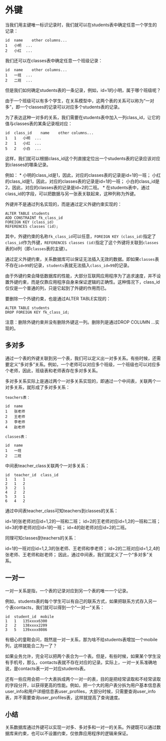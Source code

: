 # 外键

当我们用主键唯一标识记录时，我们就可以在students表中确定任意一个学生的记录：
```
id	name	other columns...
1	小明	...
2	小红	...
```
我们还可以在classes表中确定任意一个班级记录：
```
id	name	other columns...
1	一班	...
2	二班	...
```
但是我们如何确定students表的一条记录，例如，id=1的小明，属于哪个班级呢？

由于一个班级可以有多个学生，在关系模型中，这两个表的关系可以称为“一对多”，即一个classes的记录可以对应多个students表的记录。

为了表达这种一对多的关系，我们需要在students表中加入一列class_id，让它的值与classes表的某条记录相对应：
```
id	class_id	name	other columns...
1	1	小明	...
2	1	小红	...
5	2	小白	...
```
这样，我们就可以根据class_id这个列直接定位出一个students表的记录应该对应到classes的哪条记录。

例如：
*
小明的class_id是1，因此，对应的classes表的记录是id=1的一班；
小红的class_id是1，因此，对应的classes表的记录是id=1的一班；
小白的class_id是2，因此，对应的classes表的记录是id=2的二班。
*
在students表中，通过class_id的字段，可以把数据与另一张表关联起来，这种列称为外键。

外键并不是通过列名实现的，而是通过定义外键约束实现的：
```
ALTER TABLE students
ADD CONSTRAINT fk_class_id
FOREIGN KEY (class_id)
REFERENCES classes (id);
```
其中，外键约束的名称`fk_class_id`可以任意，`FOREIGN KEY (class_id)`指定了`class_id`作为外键，`REFERENCES classes (id)`指定了这个外键将关联到`classes`表的id列（即`classes`表的主键）。

通过定义外键约束，关系数据库可以保证无法插入无效的数据。即如果`classes`表不存在`id=99`的记录，`students`表就无法插入`class_id=99`的记录。

由于外键约束会降低数据库的性能，大部分互联网应用程序为了追求速度，并不设置外键约束，而是仅靠应用程序自身来保证逻辑的正确性。这种情况下，class_id仅仅是一个普通的列，只是它起到了外键的作用而已。

要删除一个外键约束，也是通过ALTER TABLE实现的：
```
ALTER TABLE students
DROP FOREIGN KEY fk_class_id;
```
注意：删除外键约束并没有删除外键这一列。删除列是通过DROP COLUMN ...实现的。

## 多对多
通过一个表的外键关联到另一个表，我们可以定义出一对多关系。有些时候，还需要定义“多对多”关系。例如，一个老师可以对应多个班级，一个班级也可以对应多个老师，因此，班级表和老师表存在多对多关系。

多对多关系实际上是通过两个一对多关系实现的，即通过一个中间表，关联两个一对多关系，就形成了多对多关系：
```
teachers表：

id	name
1	张老师
2	王老师
3	李老师
4	赵老师
```
```
classes表：

id	name
1	一班
2	二班
```
中间表teacher_class关联两个一对多关系：
```
id	teacher_id	class_id
1	1	1
2	1	2
3	2	1
4	2	2
5	3	1
6	4	2
```
通过中间表teacher_class可知teachers到classes的关系：

id=1的张老师对应id=1,2的一班和二班；
id=2的王老师对应id=1,2的一班和二班；
id=3的李老师对应id=1的一班；
id=4的赵老师对应id=2的二班。

同理可知classes到teachers的关系：

id=1的一班对应id=1,2,3的张老师、王老师和李老师；
id=2的二班对应id=1,2,4的张老师、王老师和赵老师；
因此，通过中间表，我们就定义了一个“多对多”关系。

## 一对一
一对一关系是指，一个表的记录对应到另一个表的唯一一个记录。

例如，students表的每个学生可以有自己的联系方式，如果把联系方式存入另一个表contacts，我们就可以得到一个“一对一”关系：
```
id	student_id	mobile
1	1	135xxxx6300
2	2	138xxxx2209
3	5	139xxxx8086
```
有细心的童鞋会问，既然是一对一关系，那为啥不给students表增加一个mobile列，这样就能合二为一了？

如果业务允许，完全可以把两个表合为一个表。但是，有些时候，如果某个学生没有手机号，那么，contacts表就不存在对应的记录。实际上，一对一关系准确地说，是contacts表一对一对应students表。

还有一些应用会把一个大表拆成两个一对一的表，目的是把经常读取和不经常读取的字段分开，以获得更高的性能。例如，把一个大的用户表分拆为用户基本信息表user_info和用户详细信息表user_profiles，大部分时候，只需要查询user_info表，并不需要查询user_profiles表，这样就提高了查询速度。

## 小结
关系数据库通过外键可以实现一对多、多对多和一对一的关系。外键既可以通过数据库来约束，也可以不设置约束，仅依靠应用程序的逻辑来保证。